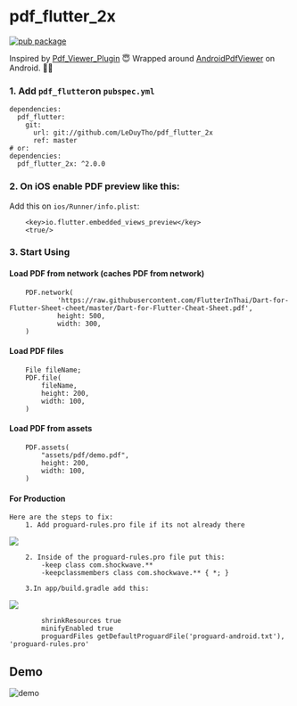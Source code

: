 # pdf_flutter_2x
[![pub package](https://img.shields.io/pub/v/pdf_flutter.svg)](https://pub.dartlang.org/packages/pdf_flutter)

Inspired by [Pdf_Viewer_Plugin](https://github.com/lubritto/Pdf_Viewer_Plugin) 😇
Wrapped around [AndroidPdfViewer](https://github.com/barteksc/AndroidPdfViewer) on Android. 🙏🏼

### 1. Add `pdf_flutter`on `pubspec.yml` 
    dependencies:
      pdf_flutter:
        git:
          url: git://github.com/LeDuyTho/pdf_flutter_2x
          ref: master
    # or: 
    dependencies:
      pdf_flutter_2x: ^2.0.0

### 2. On iOS enable PDF preview like this:

Add this on `ios/Runner/info.plist`:

        <key>io.flutter.embedded_views_preview</key>
        <true/>

### 3. Start Using 

#### Load PDF from network (caches PDF from network)

        PDF.network(
                'https://raw.githubusercontent.com/FlutterInThai/Dart-for-Flutter-Sheet-cheet/master/Dart-for-Flutter-Cheat-Sheet.pdf',
                height: 500,
                width: 300,
        )
              
#### Load PDF files

        File fileName;  
        PDF.file(
            fileName,
            height: 200,
            width: 100,
        )
        
#### Load PDF from assets

        PDF.assets(
            "assets/pdf/demo.pdf",
            height: 200,
            width: 100,
        )

#### For Production
    Here are the steps to fix:
        1. Add proguard-rules.pro file if its not already there
        
<img src="https://user-images.githubusercontent.com/2768159/91779534-e288fd00-ebc3-11ea-9c6f-d3e3a9d0922c.png">

        2. Inside of the proguard-rules.pro file put this:
            -keep class com.shockwave.**
            -keepclassmembers class com.shockwave.** { *; }
            
        3.In app/build.gradle add this:
<img src="https://user-images.githubusercontent.com/2768159/91779653-37c50e80-ebc4-11ea-8fbb-22d5c8e5a9ed.png">

            shrinkResources true
            minifyEnabled true
            proguardFiles getDefaultProguardFile('proguard-android.txt'), 'proguard-rules.pro'

## Demo           
![demo](art/pdf_flutter_updated.gif)

